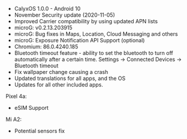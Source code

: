 * CalyxOS 1.0.0 - Android 10
* November Security update (2020-11-05)
* Improved Carrier compatibility by using updated APN lists
* microG: v0.2.13.203915
* microG: Bug fixes in Maps, Location, Cloud Messaging and others
* microG: Exposure Notification API Support (optional)
* Chromium: 86.0.4240.185
* Bluetooth timeout feature - ability to set the bluetooth to turn
  off automatically after a certain time. Settings -> Connected Devices ->
  Bluetooth timeout
* Fix wallpaper change causing a crash
* Updated translations for all apps, and the OS
* Updates for all other included apps.

Pixel 4a:
* eSIM Support

Mi A2:
* Potential sensors fix